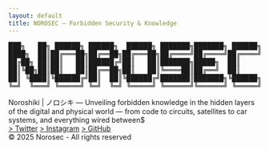 ```yaml
---
layout: default
title: NOROSEC — Forbidden Security & Knowledge
---
```


<div class="banner glitch"  data-text="">
<pre>
███╗   ██╗ ██████╗ ██████╗  ██████╗ ███████╗███████╗ ██████╗
████╗  ██║██╔═══██╗██╔══██╗██╔═══██╗██╔════╝██╔════╝██╔════╝
██╔██╗ ██║██║   ██║██████╔╝██║   ██║███████╗█████╗  ██║     
██║╚██╗██║██║   ██║██╔══██╗██║   ██║╚════██║██╔══╝  ██║     
██║ ╚████║╚██████╔╝██║  ██║╚██████╔╝███████║███████╗╚██████╗
╚═╝  ╚═══╝ ╚═════╝ ╚═╝  ╚═╝ ╚═════╝ ╚══════╝╚══════╝ ╚═════╝
</pre>
</div>

<div class="intro">
Noroshiki | ノロシキ — Unveiling forbidden knowledge in the hidden layers of the digital and physical world — from code to circuits, satellites to car systems, and everything wired between<span class="cursor">$</span>
</div>

<div class="links">
<a href="https://x.com/n0r0sh1k1">&gt; Twitter</a>
<a href="https://instagram.com/n0r0sh1k1">&gt; Instagram</a>
<a href="https://github.com/Noroshiki">&gt; GitHub</a>
</div>

<div class="site-footer">
<a>&copy; 2025 Norosec - All rights reserved</a>
